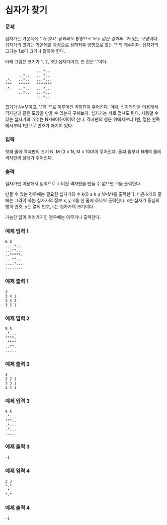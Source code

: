 # 십자가 찾기
 

### 문제

십자가는 가운데에 '*'가 있고, 상하좌우 방향으로 모두 같은 길이의 '*'가 있는 모양이다. 십자가의 크기는 가운데를 중심으로 상하좌우 방향으로 있는 '*'의 개수이다. 십자가의 크기는 1보다 크거나 같아야 한다.

아래 그림은 크기가 1, 2, 3인 십자가이고, 빈 칸은 '.'이다.

~~~
              ...*...
      ..*..   ...*...
.*.   ..*..   ...*...
***   *****   *******
.*.   ..*..   ...*...
      ..*..   ...*...
              ...*...
~~~

크기가 N×M이고, '.'과 '*'로 이루어진 격자판이 주어진다. 이때, 십자가만을 이용해서 격자판과 같은 모양을 만들 수 있는지 구해보자. 십자가는 서로 겹쳐도 된다. 사용할 수 있는 십자가의 개수는 N×M이하이어야 한다. 격자판의 행은 위에서부터 1번, 열은 왼쪽에서부터 1번으로 번호가 매겨져 있다.

### 입력

첫째 줄에 격자판의 크기 N, M (3 ≤ N, M ≤ 100)이 주어진다. 둘째 줄부터 N개의 줄에 격자판의 상태가 주어진다.

### 출력

십자가만 이용해서 입력으로 주어진 격자판을 만들 수 없으면 -1을 출력한다.

만들 수 있는 경우에는 필요한 십자가의 수 k(0 ≤ k ≤ N×M)를 출력한다. 다음 k개의 줄에는 그려야 하는 십자가의 정보 x, y, s를 한 줄에 하나씩 출력한다. x는 십자가 중심의 행의 번호, y는 열의 번호, s는 십자가의 크기이다.

가능한 답이 여러가지인 경우에는 아무거나 출력한다.

### 예제 입력 1 

~~~
6 8
....*...
...**...
..*****.
...**...
....*...
........
~~~

### 예제 출력 1 

~~~
3
3 4 1
3 5 2
3 5 1
~~~

### 예제 입력 2 

~~~
5 5
.*...
****.
.****
..**.
.....
~~~

### 예제 출력 2 

~~~
3
2 2 1
3 3 1
3 4 1
~~~

### 예제 입력 3 

~~~
5 5
.*...
***..
.*...
.*...
.....
~~~

### 예제 출력 3 

~~~
-1
~~~

### 예제 입력 4 

~~~
3 3
*.*
.*.
*.*
~~~

### 예제 출력 4 

~~~
-1
~~~